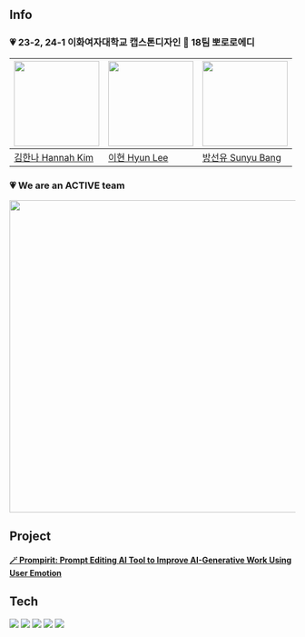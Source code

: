 ## Info
### 💗 23-2, 24-1 이화여자대학교 캡스톤디자인 🎨 18팀 뽀로로에디

| [<img src="https://avatars.githubusercontent.com/u/77625287?v=4" width="150">](https://github.com/gamddalki)| [<img src="https://avatars.githubusercontent.com/u/79395147?v=4" width="150">](https://github.com/hyuni0316) | [<img src="https://avatars.githubusercontent.com/u/80959830?v=4" width="150">](https://github.com/syou-b) |
| ----------------------------------- | ---------------------------------------| ------------------------------------- |
|[김한나 Hannah Kim](https://github.com/gamddalki)|[이현 Hyun Lee](https://github.com/hyuni0316)|[방선유 Sunyu Bang](https://github.com/syou-b)|



### 💗 We are an ACTIVE team
<img src="https://file.notion.so/f/f/5d9d2286-9d4b-4280-9c25-26c1e0701e0a/c5a37f16-36f0-46ef-a235-d096adf1d9fd/Untitled.png?id=97dea10d-d22a-4e28-8b09-3a52104af585&table=block&spaceId=5d9d2286-9d4b-4280-9c25-26c1e0701e0a&expirationTimestamp=1701324000000&signature=3cWn-GzkXNvkkrvio8mVK2xPGXFRGZSh11TMEOgtzoM&downloadName=Untitled.png" width="550">



## Project
#### [🪄 Prompirit: Prompt Editing AI Tool to Improve AI-Generative Work Using User Emotion](https://github.com/AnT-Prompirit/Prompirit)


## Tech
<img src="https://img.shields.io/badge/Python-3776AB?style=for-the-badge&logo=Python&logoColor=white"> <img src="https://img.shields.io/badge/PyTorch-EE4C2C?style=for-the-badge&logo=PyTorch&logoColor=white"> <img src="https://img.shields.io/badge/OpenCV-5C3EE8?style=for-the-badge&logo=OpenCV&logoColor=white"> <img src="https://img.shields.io/badge/OpenAI-412991?style=for-the-badge&logo=OpenAI&logoColor=white"> <img src="https://img.shields.io/badge/firebase-FFCA28?style=for-the-badge&logo=firebase&logoColor=white"> 
